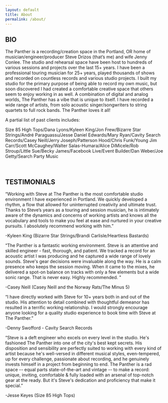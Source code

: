 ```yaml
---
layout: default
title: About
permalink: /about/
---
```


<h2> BIO </h2>

The Panther is a recording/creation space in the Portland, OR home of musician/engineer/producer Steve Drizos (that’s me) and wife Jenny Conlee. The studio and rehearsal space have been host to hundreds of various sessions and projects over the last 15+ years. I have been a professional touring musician for 25+ years, played thousands of shows and recorded on countless records and various studio projects.  I built my studio for the primary purpose of being able to record my own music, but soon discovered I had created a comfortable creative space that others seem to enjoy working in as well. A combination of digital and analog worlds, The Panther has a vibe that is unique to itself.  I have recorded a wide range of artists, from solo acoustic singer/songwriters to string quartets to full rock bands. The Panther loves it all!  

A partial list of past clients includes:

Size 85 High Tops/Dana Lyons/Kyleen King/Jon Frew/Bizarre Star Strings/André Paraguassu/Jesse Daniel Edwards/Mary Ryan/Cavity Search Records/Casey Neill/Jerry Joseph/Patterson Hood/Chris Funk/Young Jim Carr/Scott McCaughey/Walter Salas-Humara/Alice DiMicele/Rob Stroup/Little Sue/Becky James/Facebook Live/Event Builder/Dan Weber/Joe Getty/Search Party Music

<br>

<h2> TESTIMONIALS </h2>

“Working with Steve at The Panther is the most comfortable studio environment I have experienced in Portland. We quickly developed a rhythm, a flow that allowed for uninterrupted creativity and ultimate trust. Thanks to Steve’s years as a touring and session musician, he is intimately aware of the dynamics and concerns of working artists and knows all the vocabulary and tools to make you feel at ease and nurtured in your creative pursuits. I absolutely recommend working with him.”

-Kyleen King (Bizarre Star Strings/Brandi Carlisle/Heartless Bastards)


“The Panther is a fantastic working environment. Steve is an attentive and skilled engineer - fast, thorough, and patient. We tracked a record for an acoustic artist I was producing and he captured a wide range of lovely sounds. Steve's gear decisions were invaluable along the way. He is a calm presence who keeps the session moving. When it came to the mixes, he delivered a spot-on balance on tracks with only a few elements but a wide sonic range. That is never easy. Highly recommended. "

-Casey Neill (Casey Neill and the Norway Rats/The Minus 5)


“I have directly worked with Steve for 10+ years both in and out of the studio. His attention to detail combined with thoughtful demeanor has resulted in a terrific working relationship. I would strongly encourage anyone looking for a quality studio experience to book time with Steve at The Panther.”

-Denny Swofford - Cavity Search Records


“Steve is a deft engineer who excels on every level in the studio. He's fashioned The Panther into one of the city's best kept secrets. His disposition and sensibility are perfectly suited to working with every kind of artist because he's well-versed in different musical styles, even-tempered, up for every challenge, passionate about recording, and he genuinely invests himself in a project from beginning to end. The Panther is a rad space -- equal parts state-of-the-art and vintage -- to make a record: unique, inviting, comfortable & fully loaded with an arsenal of top-notch gear at the ready. But it's Steve's dedication and proficiency that make it special.”

-Jesse Keyes (Size 85 High Tops)
